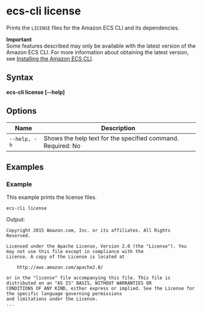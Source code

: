 # ecs\-cli license<a name="cmd-ecs-cli-license"></a>

Prints the `LICENSE` files for the Amazon ECS CLI and its dependencies\.

**Important**  
Some features described may only be available with the latest version of the Amazon ECS CLI\. For more information about obtaining the latest version, see [Installing the Amazon ECS CLI](ECS_CLI_installation.md)\.

## Syntax<a name="cmd-ecs-cli-license-syntax"></a>

**ecs\-cli license \[\-\-help\]** 

## Options<a name="cmd-ecs-cli-license-options"></a>


| Name | Description | 
| --- | --- | 
|  `--help, -h`  |  Shows the help text for the specified command\. Required: No  | 

## Examples<a name="cmd-ecs-cli-license-examples"></a>

### Example<a name="cmd-ecs-cli-license-example-1"></a>

This example prints the license files\.

```
ecs-cli license
```

Output:

```
Copyright 2015 Amazon.com, Inc. or its affiliates. All Rights Reserved.

Licensed under the Apache License, Version 2.0 (the "License"). You may not use this file except in compliance with the
License. A copy of the License is located at

    http://aws.amazon.com/apache2.0/

or in the "license" file accompanying this file. This file is distributed on an "AS IS" BASIS, WITHOUT WARRANTIES OR
CONDITIONS OF ANY KIND, either express or implied. See the License for the specific language governing permissions
and limitations under the License.
...
```